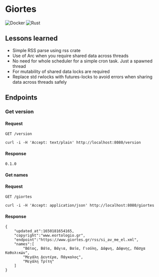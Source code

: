 # Giortes
![Docker](https://github.com/dimitrmo/giortes/actions/workflows/docker.yml/badge.svg)
![Rust](https://github.com/dimitrmo/giortes/actions/workflows/rust.yml/badge.svg)

## Lessons learned

* Simple RSS parse using rss crate
* Use of Arc when you require shared data across threads
* No need for whole scheduler for a simple cron task. Just a spawned thread
* For mutability of shared data locks are required
* Replace std rwlocks with futures-locks to avoid errors when sharing data across threads safely

## Endpoints

### Get version

#### Request

`GET /version`

    curl -i -H 'Accept: text/plain' http://localhost:8080/version

#### Response

    0.1.0

#### Get names

#### Request

`GET /giortes`

    curl -i -H 'Accept: application/json' http://localhost:8080/giortes

#### Response

    {
        "updated_at":1650181654165,
        "copyright":"www.eortologio.gr",
        "endpoint":"https://www.giortes.gr/rss/si_av_me_el.xml",
        "names":[
            "Βάϊος, Βάϊα, Βάγια, Βαία, Γιούλη, Δάφνη, Δάφνης, Πάσχα Καθολικών",
            "Μεγάλη Δευτέρα, Πάγκαλος",
            "Μεγάλη Τρίτη"
        ]
    }
